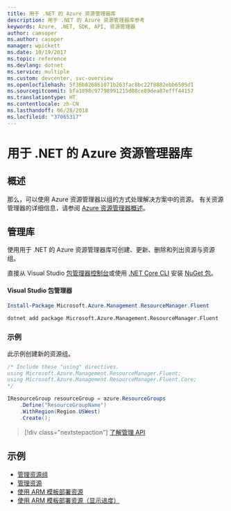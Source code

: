 ```yaml
---
title: 用于 .NET 的 Azure 资源管理器库
description: 用于 .NET 的 Azure 资源管理器库参考
keywords: Azure, .NET, SDK, API, 资源管理器
author: camsoper
ms.author: casoper
manager: wpickett
ms.date: 10/19/2017
ms.topic: reference
ms.devlang: dotnet
ms.service: multiple
ms.custom: devcenter, svc-overview
ms.openlocfilehash: 5f36b826861071b263fac8bc22f8802ebb6505d1
ms.sourcegitcommit: bfa1898c97798991215d08ce89dea87efff44157
ms.translationtype: HT
ms.contentlocale: zh-CN
ms.lasthandoff: 06/28/2018
ms.locfileid: "37065317"
---
```

# <a name="azure-resource-manager-libraries-for-net"></a>用于 .NET 的 Azure 资源管理器库

## <a name="overview"></a>概述

那么，可以使用 Azure 资源管理器以组的方式处理解决方案中的资源。  有关资源管理器的详细信息，请参阅 [Azure 资源管理器概述](https://docs.microsoft.com/azure/azure-resource-manager/resource-group-overview)。

## <a name="management-library"></a>管理库

使用用于 .NET 的 Azure 资源管理器库可创建、更新、删除和列出资源与资源组。

直接从 Visual Studio [包管理器控制台][PackageManager]或使用 [.NET Core CLI][DotNetCLI] 安装 [NuGet 包](https://www.nuget.org/packages/Microsoft.Azure.Management.ResourceManager.Fluent)。

#### <a name="visual-studio-package-manager"></a>Visual Studio 包管理器

```powershell
Install-Package Microsoft.Azure.Management.ResourceManager.Fluent
```

```bash
dotnet add package Microsoft.Azure.Management.ResourceManager.Fluent
```

### <a name="example"></a>示例

此示例创建新的资源组。

```csharp
/* Include these "using" directives.
using Microsoft.Azure.Management.ResourceManager.Fluent;
using Microsoft.Azure.Management.ResourceManager.Fluent.Core;
*/

IResourceGroup resourceGroup = azure.ResourceGroups
    .Define("ResourceGroupName")
    .WithRegion(Region.USWest)
    .Create();
```

> [!div class="nextstepaction"]
> [了解管理 API](/dotnet/api/overview/azure/resources/management)


## <a name="samples"></a>示例

* [管理资源组](https://github.com/Azure-Samples/resources-dotnet-manage-resource-group)
* [管理资源](https://github.com/Azure-Samples/resources-dotnet-manage-resource)
* [使用 ARM 模板部署资源](https://github.com/Azure-Samples/resources-dotnet-deploy-using-arm-template)
* [使用 ARM 模板部署资源（显示进度）](https://github.com/Azure-Samples/resources-dotnet-deploy-using-arm-template-with-progress)


[PackageManager]: https://docs.microsoft.com/nuget/tools/package-manager-console
[DotNetCLI]: https://docs.microsoft.com/dotnet/core/tools/dotnet-add-package
